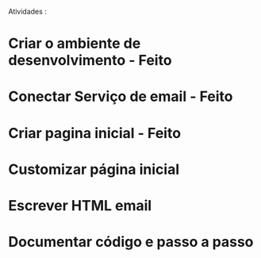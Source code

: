 Atividades : 

# Criar o ambiente de desenvolvimento - Feito
# Conectar Serviço de email - Feito 
# Criar pagina inicial - Feito
# Customizar página inicial 
# Escrever HTML email
# Documentar código e passo a passo 
